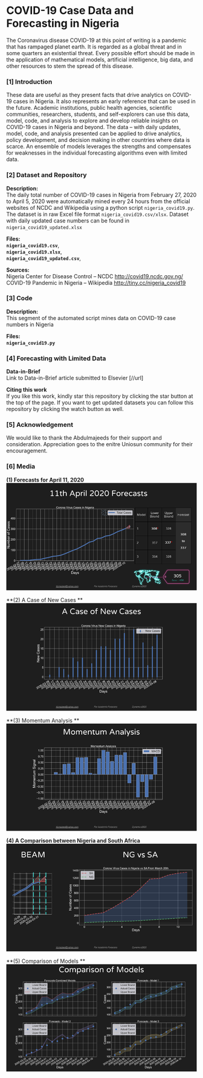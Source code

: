 # COVID-19 Case Data and Forecasting in Nigeria
  
The Coronavirus disease COVID-19 at this point of writing is a pandemic that has rampaged planet earth. It is regarded as a global threat and in some quarters an existential threat. Every possible effort should be made in the application of mathematical models, artificial intelligence, big data, and other resources to stem the spread of this disease.  

### [1] Introduction
These data are useful as they present facts that drive analytics on COVID-19 cases in Nigeria. It also represents an early reference that can be used in the future. Academic institutions, public health agencies, scientific communities, researchers, students, and self-explorers can use this data, model, code, and analysis to explore and develop reliable insights on COVID-19 cases in Nigeria and beyond. The data – with daily updates, model, code, and analysis presented can be applied to drive analytics, policy development, and decision making in other countries where data is scarce. An ensemble of models leverages the strengths and compensates for weaknesses in the individual forecasting algorithms even with limited data.  

### [2] Dataset and Repository
**Description:**  
The daily total number of COVID-19 cases in Nigeria from February 27, 2020 to April 5, 2020 were automatically mined every 24 hours from the official websites of NCDC and Wikipedia using a python script `nigeria_covid19.py`. The dataset is in raw Excel file format `nigeria_covid19.csv/xlsx`. Dataset with daily updated case numbers can be found in `nigeria_covid19_updated.xlsx`

**Files:**  
**`nigeria_covid19.csv`**,  
**`nigeria_covid19.xlsx`**,  
**`nigeria_covid19_updated.csv`**,  

**Sources:**  
Nigeria Center for Disease Control – NCDC http://covid19.ncdc.gov.ng/  
COVID-19 Pandemic in Nigeria – Wikipedia http://tiny.cc/nigeria_covid19  

### [3] Code  
**Description:**  
This segment of the automated script mines data on COVID-19 case numbers in Nigeria  

**Files:**  
**`nigeria_covid19.py`**  

### [4] Forecasting with Limited Data

**Data-in-Brief**  
Link to Data-in-Brief article submitted to Elsevier [//url]  

**Citing this work**  
If you like this work, kindly star this repository by clicking the
star button at the top of the page. If you want to get updated datasets
you can follow this repository by clicking the watch button as well.
  
### [5] Acknowledgement  
  We would like to thank the Abdulmajeeds for their support and consideration. 
  Appreciation goes to the enitre Uniosun community for their encouragement.
  
### [6] Media  
  
  **(1) Forecasts for April 11, 2020**  
  ![](/imgs/SPECIAL_COVID19_FORECAST_APRIL11.png)  
  
  **(2) A Case of New Cases **  
  ![](imgs/New_Cases_April9.png)  
  
  **(3) Momentum Analysis **  
  ![](imgs/Momentum_Analysis_April9.png)  
  
  **(4) A Comparison between Nigeria and South Africa**  
  ![](imgs/NG_VS_SA.png)  
  
  **(5) Comparison of Models **  
  ![](imgs/comapre_models.png)  
  
